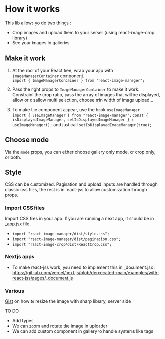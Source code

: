 # How it works

This lib allows yo do two things :

- Crop images and upload them to your server (using react-image-crop library)
- See your images in galleries

## Make it work

1. At the root of your React tree, wrap your app with `ImageManagerContainer` component. <br />
   `import { ImageManagerContainer } from "react-image-manager";`

2. Pass the right props to `ImageManagerContainer` to make it work. Constraint the crop ratio, pass the array of images that will be displayed, allow or disallow multi selection, choose min width of image upload...

3. To make the component appear, use the hook `useImageManager` <br />
   `import { useImageManager } from "react-image-manager";`
   `const { isDisplayedImageManager, setIsDisplayedImageManager } = useImageManager();`
   and just call `setIsDisplayedImageManager(true);`

## Choose mode

Via the `mode` props, you can either choose gallery only mode, or crop only, or both.

## Style

CSS can be customized. Pagination and upload inputs are handled through classic css files, the rest is in react-jss to allow customization through props.

### Import CSS files

Import CSS files in your app. If you are running a next app, it should be in \_app.jsx file.

- `import "react-image-manager/dist/style.css";`
- `import "react-image-manager/dist/pagination.css";`
- `import "react-image-crop/dist/ReactCrop.css";`

### Nextjs apps

- To make react-jss work, you need to implement this in \_document.jsx : https://github.com/vercel/next.js/blob/deprecated-main/examples/with-react-jss/pages/_document.js

### Various

[Gist](https://gist.github.com/YoannBuzenet/0ad6c2aa5f8f815e91282e2e26be949d) on how to resize the image with sharp library, server side

TO DO

- Add types
- We can zoom and rotate the image in uploader
- We can add custom component in gallery to handle systems like tags
